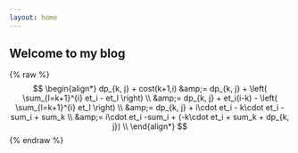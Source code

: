 ```yaml
---
layout: home
---
```


## Welcome to my blog


{% raw %}
$$
\begin{align*}
dp_{k, j} + cost(k+1,i)
&amp;= dp_{k, j} + \left( \sum_{l=k+1}^{i} et_i - et_l \right) \\
&amp;= dp_{k, j} + et_i(i-k) - \left( \sum_{l=k+1}^{i} et_l \right) \\
&amp;= dp_{k, j} + i\cdot et_i - k\cdot et_i - sum_i + sum_k \\
&amp;= i\cdot et_i -sum_i + (-k\cdot et_i + sum_k + dp_{k, j}) \\
\end{align*}
$$
{% endraw %}
